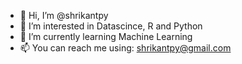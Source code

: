 - 👋 Hi, I’m @shrikantpy
- 👀 I’m interested in Datascince, R and Python
- 🌱 I’m currently learning Machine Learning
- 📫 You can reach me using: shrikantpy@gmail.com

<!---
shrikantpy/shrikantpy is a ✨ special ✨ repository because its `README.md` (this file) appears on your GitHub profile.
You can click the Preview link to take a look at your changes.
--->
